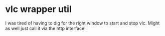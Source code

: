 # vlc wrapper util

I was tired of having to dig for the right window to start and stop vlc. Might as well just call it via the http interface!